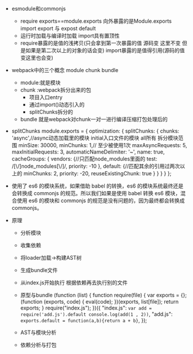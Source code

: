 - esmodule和commonjs
    -   require exports==module.exports 向外暴露的是Module.exports
        import export 与 expost default
    -   运行时加载与编译时加载 import具有置顶性
    -   require暴露的是值的浅拷贝(只会拿到第一次暴露的值 源码变 这里不变 但是如果是第二次以上的对象的话会变) import暴露的是值得引用(源码的值变这里也会变)
- webpack中的三个概念 module chunk bundle
    - module:就是模块
    - chunk :webpack拆分出来的包
        - 项目入口entry
        - 通过import()动态引入的
        - splitChunks拆分的
    - bundle 就是webpack对chunk一对一进行编译压缩打包处理后的
- splitChunks
    module.exports = {
        optimization: {
            splitChunks: {
            chunks: 'async',//async动态加载里的模块 initial入口文件的模块 all所有 拆分模块范围
            minSize: 30000,
            minChunks: 1,// 至少被使用1次
            maxAsyncRequests: 5,
            maxInitialRequests: 3,
            automaticNameDelimiter: '~',
            name: true,
            cacheGroups: {
                vendors: {//只匹配node_modules里面的
                    test: /[\\/]node_modules[\\/]/,
                    priority: -10
                },
                default: {//匹配其余的引用过两次以上的
                    minChunks: 2,
                    priority: -20,
                    reuseExistingChunk: true
                }
            }
            }
        }
    };
- 使用了 es6 的模块系统，如果借助 babel 的转换，es6 的模块系统最终还是会转换成 commonjs 的规范。所以我们如果是使用 babel 转换 es6 模块，混合使用 es6 的模块和 commonjs 的规范是没有问题的，因为最终都会转换成 commonjs。

- 原理
    - 分析模块 
    - 收集依赖 
    - 将loader加载->构建AST树
    - 生成bundle文件
    - 从index.js开始执行 根据依赖再去执行别的文件

    - 原型与bundle
        (function (list) {
            function require(file) {
                var exports = {};
                (function (exports, code) {
                eval(code);
                })(exports, list[file]);
                return exports;
            }
            require("index.js");
            })({
            "index.js": `
                var add = require('add.js').default
                console.log(add(1 , 2))
                    `,
            "add.js": `exports.default = function(a,b){return a + b}`,
        });
    - AST与模块分析
    - 依赖分析与打包